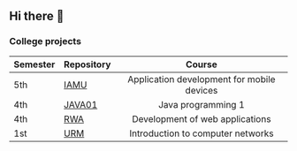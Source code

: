 ## Hi there 👋

<!--
**psporcic/psporcic** is a ✨ _special_ ✨ repository because its `README.md` (this file) appears on your GitHub profile.

Here are some ideas to get you started:

- 🔭 I’m currently working on ...
- 🌱 I’m currently learning ...
- 👯 I’m looking to collaborate on ...
- 🤔 I’m looking for help with ...
- 💬 Ask me about ...
- 📫 How to reach me: ...
- 😄 Pronouns: ...
- ⚡ Fun fact: ...
-->
### College projects

| Semester | Repository                                                 |                   Course                   |
|----------|------------------------------------------------------------|:------------------------------------------:|
| 5th      | [IAMU](https://github.com/psporcic/mobile-app-development) | Application development for mobile devices |
| 4th      | [JAVA01](https://github.com/psporcic/java01)               | Java programming 1                         |
| 4th      | [RWA](https://github.com/psporcic/web-app-development)     | Development of web applications            |
| 1st      | [URM](https://github.com/psporcic/subnetiranje-urm)        | Introduction to computer networks          |
